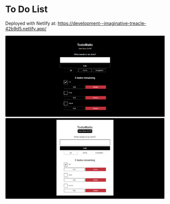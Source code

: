 # To Do List

Deployed with Netlify at: https://development--imaginative-treacle-42b9d5.netlify.app/

![To Do App Light Mode](https://github.com/gvc222/mdn-todo-app-playtime/blob/development/src/assets/todo-list-dark-mode.png?raw=true "Light Mode")
![To Do App Dark Mode](https://github.com/gvc222/mdn-todo-app-playtime/blob/development/src/assets/todo-list-light-mode.png "Dark Mode")
